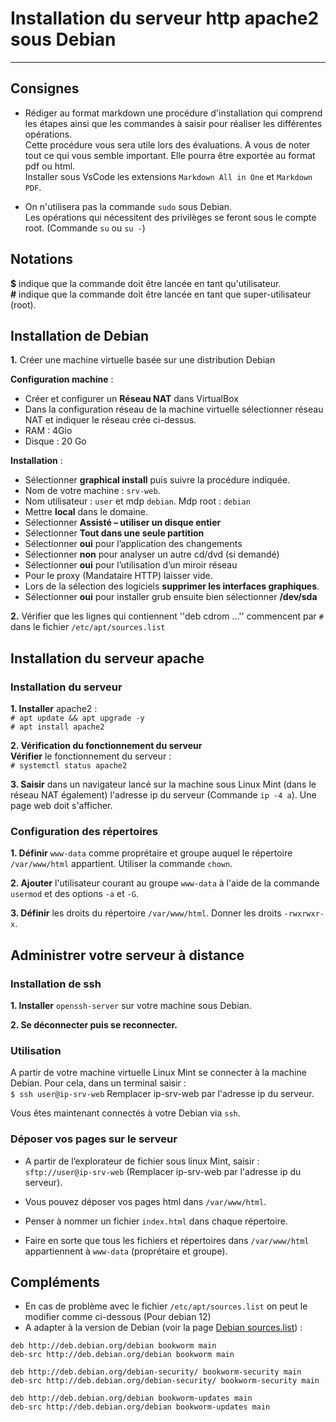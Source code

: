 # Installation du serveur http apache2 sous Debian
----

## Consignes

- Rédiger au format markdown une procédure d'installation qui comprend les étapes ainsi que les commandes à saisir pour réaliser les différentes opérations.   
  Cette procédure vous sera utile lors des évaluations. A vous de noter tout ce qui vous semble important.
  Elle pourra être exportée au format pdf ou html.  
  Installer sous VsCode les extensions `Markdown All in One` et `Markdown PDF`.
  
- On n'utilisera pas la commande `sudo` sous Debian.  
  Les opérations qui nécessitent des privilèges se feront sous le compte root. (Commande `su` ou `su -`)

## Notations
**$** indique que la commande doit être lancée en tant qu'utilisateur.  
 **#** indique que la commande doit être lancée en tant que super-utilisateur (root).

## Installation de Debian 
**1.** Créer une machine virtuelle basée sur une distribution Debian  

**Configuration machine** :  
  * Créer et configurer un **Réseau NAT** dans VirtualBox
  * Dans la configuration réseau de la machine virtuelle sélectionner réseau NAT et indiquer le réseau crée ci-dessus.
  * RAM : 4Gio
  * Disque : 20 Go
  
**Installation** : 

  * Sélectionner **graphical install** puis suivre la procédure indiquée.
  * Nom de votre machine : `srv-web`.
  * Nom utilisateur : `user` et mdp `debian`. Mdp root : `debian`
  * Mettre **local** dans le domaine.
  * Sélectionner **Assisté – utiliser un disque entier**
  * Sélectionner **Tout dans une seule partition**
  * Sélectionner **oui** pour l’application des changements
  * Sélectionner **non** pour analyser un autre cd/dvd (si demandé)
  * Sélectionner **oui** pour l’utilisation d’un miroir réseau
  * Pour le proxy (Mandataire HTTP) laisser vide.
  * Lors de la sélection des logiciels **supprimer les interfaces graphiques**.
  * Sélectionner **oui** pour installer grub ensuite bien sélectionner **/dev/sda**

**2.** Vérifier que les lignes qui contiennent ''deb cdrom ...'' commencent par `#` dans le fichier `/etc/apt/sources.list` 

##  Installation du serveur apache 

### Installation du serveur

**1. Installer** apache2 :  
<code bash># apt update && apt upgrade -y</code>  
<code bash># apt install apache2</code>


**2. Vérification du fonctionnement du serveur**  
**Vérifier** le fonctionnement du serveur :  
<code bash># systemctl status apache2</code>

**3. Saisir** dans un navigateur lancé sur la machine sous Linux Mint (dans le réseau NAT également) l'adresse ip du serveur (Commande `ip -4 a`). Une page web doit s'afficher.

### Configuration des répertoires

**1. Définir** `www-data` comme proprétaire et groupe auquel le répertoire `/var/www/html` appartient. Utiliser la commande `chown`.

**2. Ajouter** l'utilisateur courant au groupe `www-data`  à l'aide de la commande `usermod` et des options `-a` et `-G`.

**3. Définir** les droits du répertoire `/var/www/html`. Donner les droits `-rwxrwxr-x`.



## Administrer votre serveur à distance
### Installation de ssh
**1. Installer** `openssh-server` sur votre machine sous Debian.

**2. Se déconnecter puis se reconnecter.**

### Utilisation 

A partir de votre machine virtuelle Linux Mint se connecter à la machine Debian. Pour cela, dans un terminal saisir :  
<code bash>$ ssh user@ip-srv-web</code> 
Remplacer ip-srv-web par l'adresse ip du serveur.

Vous êtes maintenant connectés à votre Debian via `ssh`.

### Déposer vos pages sur le serveur
  * A partir de l’explorateur de fichier sous linux Mint, saisir : `sftp://user@ip-srv-web` (Remplacer ip-srv-web par l'adresse ip du serveur).

  * Vous pouvez déposer vos pages html dans `/var/www/html`.   
  * Penser à nommer un fichier `index.html` dans chaque répertoire. 
  * Faire en sorte que tous les fichiers et répertoires dans `/var/www/html` appartiennent à `www-data` (proprétaire et groupe). 

## Compléments 
  * En cas de problème avec le fichier `/etc/apt/sources.list` on peut le modifier comme ci-dessous (Pour debian 12)
  * A adapter à la version de Debian (voir la page [Debian sources.list](https://wiki.debian.org/fr/SourcesList)) :
```
deb http://deb.debian.org/debian bookworm main
deb-src http://deb.debian.org/debian bookworm main

deb http://deb.debian.org/debian-security/ bookworm-security main
deb-src http://deb.debian.org/debian-security/ bookworm-security main

deb http://deb.debian.org/debian bookworm-updates main
deb-src http://deb.debian.org/debian bookworm-updates main

```
